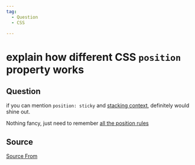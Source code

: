 ```yaml
---
tag:
  - Question
  - CSS

---
```

  
# explain how different CSS `position` property works

## Question
if you can mention `position: sticky` and [stacking context](https://developer.mozilla.org/en-US/docs/Web/CSS/CSS_Positioning/Understanding_z_index/The_stacking_context), definitely would shine out.

Nothing fancy, just need to remember [all the position rules](https://developer.mozilla.org/en-US/docs/Web/CSS/position)




##  Source
[Source From](https://bigfrontend.dev/question/explain-how-different-CSS-position-property-works)

  